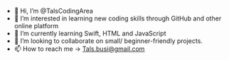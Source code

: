 - 👋 Hi, I’m @TalsCodingArea
- 👀 I’m interested in learning new coding skills through GitHub and other online platform
- 🌱 I’m currently learning Swift, HTML and JavaScript
- 💞️ I’m looking to collaborate on small/ beginner-friendly projects.
- 📫 How to reach me -> Tals.busi@gmail.com

<!---
TalsCodingArea/TalsCodingArea is a ✨ special ✨ repository because its `README.md` (this file) appears on your GitHub profile.
You can click the Preview link to take a look at your changes.
--->
